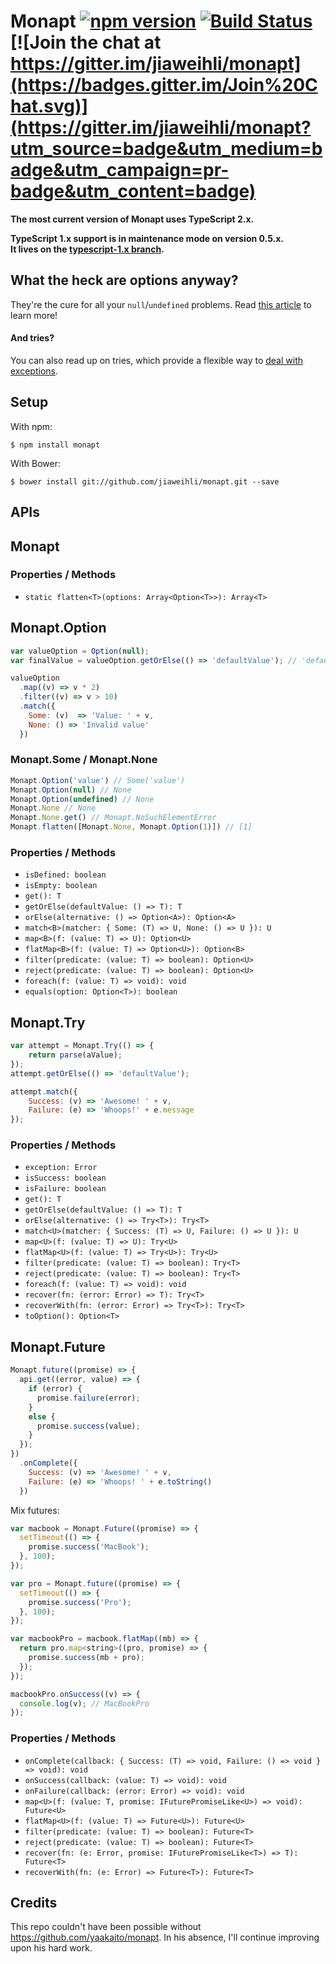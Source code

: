 Monapt [![npm version](https://badge.fury.io/js/monapt.svg)](http://badge.fury.io/js/monapt) [![Build Status](https://travis-ci.org/jiaweihli/monapt.png?branch=master)](https://travis-ci.org/jiaweihli/monapt) [![Join the chat at https://gitter.im/jiaweihli/monapt](https://badges.gitter.im/Join%20Chat.svg)](https://gitter.im/jiaweihli/monapt?utm_source=badge&utm_medium=badge&utm_campaign=pr-badge&utm_content=badge)
============

**The most current version of Monapt uses TypeScript 2.x.**

**TypeScript 1.x support is in maintenance mode on version 0.5.x.**  
**It lives on the [typescript-1.x branch](https://github.com/jiaweihli/monapt/tree/typescript-1.x).**

## What the heck are options anyway?

They're the cure for all your `null`/`undefined` problems.  Read [this article](http://danielwestheide.com/blog/2012/12/19/the-neophytes-guide-to-scala-part-5-the-option-type.html) to learn more!

#### And tries?

You can also read up on tries, which provide a flexible way to [deal with exceptions](http://danielwestheide.com/blog/2012/12/26/the-neophytes-guide-to-scala-part-6-error-handling-with-try.html).

## Setup

With npm:

```
$ npm install monapt
```

With Bower:

```
$ bower install git://github.com/jiaweihli/monapt.git --save
```

## APIs

## Monapt

### Properties / Methods

* `static flatten<T>(options: Array<Option<T>>): Array<T>`

## Monapt.Option<A>

```javascript
var valueOption = Option(null);
var finalValue = valueOption.getOrElse(() => 'defaultValue'); // 'defaultValue'
```

```javascript
valueOption
  .map((v) => v * 2)
  .filter((v) => v > 10)
  .match({
    Some: (v)  => 'Value: ' + v,
    None: () => 'Invalid value'
  })
```

### Monapt.Some / Monapt.None

```javascript
Monapt.Option('value') // Some('value')
Monapt.Option(null) // None
Monapt.Option(undefined) // None
Monapt.None // None
Monapt.None.get() // Monapt.NoSuchElementError
Monapt.flatten([Monapt.None, Monapt.Option(1)]) // [1]
```

### Properties / Methods

* `isDefined: boolean`
* `isEmpty: boolean`
* `get(): T`
* `getOrElse(defaultValue: () => T): T`
* `orElse(alternative: () => Option<A>): Option<A>`
* `match<B>(matcher: { Some: (T) => U, None: () => U }): U`
* `map<B>(f: (value: T) => U): Option<U>`
* `flatMap<B>(f: (value: T) => Option<U>): Option<B>`
* `filter(predicate: (value: T) => boolean): Option<U>`
* `reject(predicate: (value: T) => boolean): Option<U>`
* `foreach(f: (value: T) => void): void`
* `equals(option: Option<T>): boolean`

## Monapt.Try<T>

```javascript
var attempt = Monapt.Try(() => {
    return parse(aValue);
});
attempt.getOrElse(() => 'defaultValue');
```

```javascript
attempt.match({
    Success: (v) => 'Awesome! ' + v,
    Failure: (e) => 'Whoops!' + e.message
});
```

### Properties / Methods

* `exception: Error`
* `isSuccess: boolean`
* `isFailure: boolean`
* `get(): T`
* `getOrElse(defaultValue: () => T): T`
* `orElse(alternative: () => Try<T>): Try<T>`
* `match<U>(matcher: { Success: (T) => U, Failure: () => U }): U`
* `map<U>(f: (value: T) => U): Try<U>`
* `flatMap<U>(f: (value: T) => Try<U>): Try<U>`
* `filter(predicate: (value: T) => boolean): Try<T>`
* `reject(predicate: (value: T) => boolean): Try<T>`
* `foreach(f: (value: T) => void): void`
* `recover(fn: (error: Error) => T): Try<T>`
* `recoverWith(fn: (error: Error) => Try<T>): Try<T>`
* `toOption(): Option<T>`

## Monapt.Future<T>

```javascript
Monapt.future((promise) => {
  api.get((error, value) => {
    if (error) {
      promise.failure(error);
    }
    else {
      promise.success(value);
    }
  });
})
  .onComplete({
    Success: (v) => 'Awesome! ' + v,
    Failure: (e) => 'Whoops! ' + e.toString()
  })
```

Mix futures:
```javascript
var macbook = Monapt.Future((promise) => {
  setTimeout(() => {
    promise.success('MacBook');
  }, 100);
});

var pro = Monapt.future((promise) => {
  setTimeout(() => {
    promise.success('Pro');
  }, 100);
});

var macbookPro = macbook.flatMap((mb) => {
  return pro.map<string>((pro, promise) => {
    promise.success(mb + pro);
  });
});

macbookPro.onSuccess((v) => {
  console.log(v); // MacBookPro
});
```

### Properties / Methods

* `onComplete(callback: { Success: (T) => void, Failure: () => void } => void): void`
* `onSuccess(callback: (value: T) => void): void`
* `onFailure(callback: (error: Error) => void): void`
* `map<U>(f: (value: T, promise: IFuturePromiseLike<U>) => void): Future<U>`
* `flatMap<U>(f: (value: T) => Future<U>): Future<U>`
* `filter(predicate: (value: T) => boolean): Future<T>`
* `reject(predicate: (value: T) => boolean): Future<T>`
* `recover(fn: (e: Error, promise: IFuturePromiseLike<T>) => T): Future<T>`
* `recoverWith(fn: (e: Error) => Future<T>): Future<T>`

## Credits

This repo couldn't have been possible without https://github.com/yaakaito/monapt.  In his absence, I'll continue improving upon his hard work.

